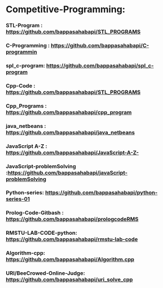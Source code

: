 # Competitive-Programming:
### STL-Program : https://github.com/bappasahabapi/STL_PROGRAMS
### C-Programming : https://github.com/bappasahabapi/C-programmin
### spl_c-program: https://github.com/bappasahabapi/spl_c-program
### Cpp-Code : https://github.com/bappasahabapi/STL_PROGRAMS
### Cpp_Programs : https://github.com/bappasahabapi/cpp_program
### java_netbeans : https://github.com/bappasahabapi/java_netbeans
### JavaScript A-Z : https://github.com/bappasahabapi/JavaScript-A-Z-
### JavaScript-problemSolving :https://github.com/bappasahabapi/javaScript-problemSolving
### Python-series: https://github.com/bappasahabapi/python-series-01
### Prolog-Code-Gitbash : https://github.com/bappasahabapi/prologcodeRMS
### RMSTU-LAB-CODE-python: https://github.com/bappasahabapi/rmstu-lab-code

### Algorithm-cpp: https://github.com/bappasahabapi/Algorithm.cpp
### URI/BeeCrowed-Online-Judge: https://github.com/bappasahabapi/uri_solve_cpp
